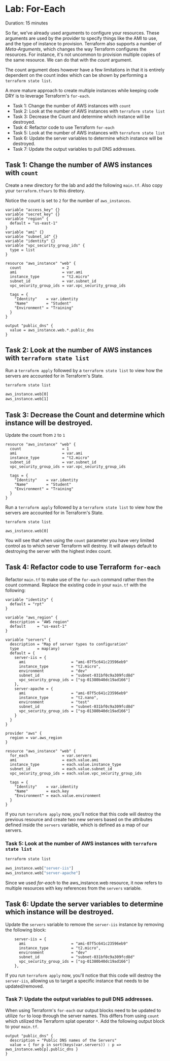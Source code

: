 # Lab: For-Each

Duration: 15 minutes

So far, we've already used arguments to configure your resources. These arguments are used by the provider to specify things like the AMI to use, and the type of instance to provision. Terraform also supports a number of _Meta-Arguments_, which changes the way Terraform configures the resources. For instance, it's not uncommon to provision multiple copies of the same resource. We can do that with the _count_ argument.

The count argument does however have a few limitations in that it is entirely dependent on the count index which can be shown by performing a `terraform state list`.

A more mature approach to create multiple instances while keeping code DRY is to leverage Terraform's `for-each`.

- Task 1: Change the number of AWS instances with `count`
- Task 2: Look at the number of AWS instances with `terraform state list`
- Task 3: Decrease the Count and determine which instance will be destroyed.
- Task 4: Refactor code to use Terraform `for-each`
- Task 5: Look at the number of AWS instances with `terraform state list`
- Task 6: Update the server variables to determine which instance will be destroyed.
- Task 7: Update the output variables to pull DNS addresses.

## Task 1: Change the number of AWS instances with `count`

Create a new directory for the lab and add the following `main.tf`.  Also copy your `terraform.tfvars` to this diretory.

Notice the count is set to `2` for the number of `aws_instances`.

```hcl
variable "access_key" {}
variable "secret_key" {}
variable "region" {
  default = "us-east-1"
}
variable "ami" {}
variable "subnet_id" {}
variable "identity" {}
variable "vpc_security_group_ids" {
  type = list
}

resource "aws_instance" "web" {
  count                  = 2
  ami                    = var.ami
  instance_type          = "t2.micro"
  subnet_id              = var.subnet_id
  vpc_security_group_ids = var.vpc_security_group_ids

  tags = {
    "Identity"    = var.identity
    "Name"        = "Student"
    "Environment" = "Training"
  }
}

output "public_dns" {
  value = aws_instance.web.*.public_dns
}
```

## Task 2: Look at the number of AWS instances with `terraform state list`
Run a `terraform apply` followed by a `terraform state list` to view how the servers are accounted for in Terraform's State.

```bash
terraform state list

aws_instance.web[0]
aws_instance.web[1]
```

## Task 3: Decrease the Count and determine which instance will be destroyed.
Update the count from `2` to `1`

```hcl
resource "aws_instance" "web" {
  count                  = 1
  ami                    = var.ami
  instance_type          = "t2.micro"
  subnet_id              = var.subnet_id
  vpc_security_group_ids = var.vpc_security_group_ids

  tags = {
    "Identity"    = var.identity
    "Name"        = "Student"
    "Environment" = "Training"
  }
}
```

Run a `terraform apply` followed by a `terraform state list` to view how the servers are accounted for in Terraform's State.

```
terraform state list

aws_instance.web[0]
```

You will see that when using the `count` parameter you have very limited control as to which server Terraform will destroy.  It will always default to destroying the server with the highest index count.


## Task 4: Refactor code to use Terraform `for-each`
Refactor `main.tf` to make use of the `for-each` command rather then the count command.  Replace the existing code in your `main.tf` with the following:

```hcl
variable "identity" {
  default = "rpt"
}

variable "aws_region" {
  description = "AWS region"
  default     = "us-east-1"
}

variable "servers" {
  description = "Map of server types to configuration"
  type        = map(any)
  default = {
    server-iis = {
      ami                    = "ami-07f5c641c23596eb9"
      instance_type          = "t2.micro",
      environment            = "dev"
      subnet_id              = "subnet-031bf0c9a309fcd8d"
      vpc_security_group_ids = ["sg-01380b40dc19ad166"]
    },
    server-apache = {
      ami                    = "ami-07f5c641c23596eb9"
      instance_type          = "t2.nano",
      environment            = "test"
      subnet_id              = "subnet-031bf0c9a309fcd8d"
      vpc_security_group_ids = ["sg-01380b40dc19ad166"]
    }
  }
}

provider "aws" {
  region = var.aws_region
}

resource "aws_instance" "web" {
  for_each               = var.servers
  ami                    = each.value.ami
  instance_type          = each.value.instance_type
  subnet_id              = each.value.subnet_id
  vpc_security_group_ids = each.value.vpc_security_group_ids

  tags = {
    "Identity"    = var.identity
    "Name"        = each.key
    "Environment" = each.value.environment
  }
}
```

If you run `terraform apply` now, you'll notice that this code will destroy the previous resource and create two new servers based on the attributes defined inside the `servers` variable, which is defined as a map of our servers.


### Task 5: Look at the number of AWS instances with `terraform state list`

```bash
terraform state list

aws_instance.web["server-iis"]
aws_instance.web["server-apache"]
```

Since we used _for-each_ to the aws_instance.web resource, it now refers to multiple resources with key references from the `servers` variable.

## Task 6: Update the server variables to determine which instance will be destroyed.

Update the `servers` variable to remove the `server-iis` instance by removing the following block:

```hcl
    server-iis = {
      ami                    = "ami-07f5c641c23596eb9"
      instance_type          = "t2.micro",
      environment            = "dev"
      subnet_id              = "subnet-031bf0c9a309fcd8d"
      vpc_security_group_ids = ["sg-01380b40dc19ad166"]
    },
```

If you run `terraform apply` now, you'll notice that this code will destroy the `server-iis`, allowing us to target a specific instance that needs to be updated/removed.


### Task 7: Update the output variables to pull DNS addresses.

When using Terraform's `for-each` our output blocks need to be updated to utilize `for` to loop through the server names.  This differs from using `count` which utilized the Terraform splat operator `*`.  Add the following output block to your `main.tf`.

```
output "public_dns" {
  description = "Public DNS names of the Servers"
  value = { for p in sort(keys(var.servers)) : p => aws_instance.web[p].public_dns }
}
```
